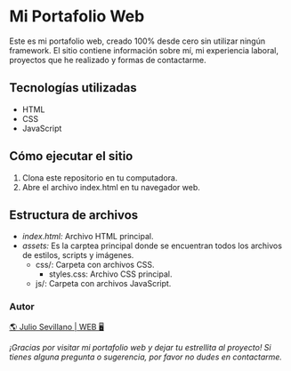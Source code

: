 <!DOCTYPE html>
<html lang="es" >
<head>
  
  <link rel="stylesheet" href="./assets/css/markdown.css">

</head>
<body>

# **Mi Portafolio Web**

Este es mi portafolio web, creado 100% desde cero sin utilizar ningún framework. El sitio contiene información sobre mí, mi experiencia laboral, proyectos que he realizado y formas de contactarme.

## **Tecnologías utilizadas**

-   HTML
-   CSS
-   JavaScript

## **Cómo ejecutar el sitio**

1. Clona este repositorio en tu computadora.
2. Abre el archivo index.html en tu navegador web.

## **Estructura de archivos**

-   _index.html:_ Archivo HTML principal.
-   _assets:_ Es la carptea principal donde se encuentran todos los archivos de estilos, scripts y imágenes.
    -   css/: Carpeta con archivos CSS.
        -   styles.css: Archivo CSS principal.
    -   js/: Carpeta con archivos JavaScript.

### **Autor**

[🌎 Julio Sevillano | WEB 🖥️](https://portafolio-v1-acir.netlify.app/)

<!--
<div class="barra">
  <span style="width: 85%">85%</span>
</div>
<br>
<hr>
-->
_¡Gracias por visitar mi portafolio web y dejar tu estrellita al proyecto! Si tienes alguna pregunta o sugerencia, por favor no dudes en contactarme._

</body>
</html>
